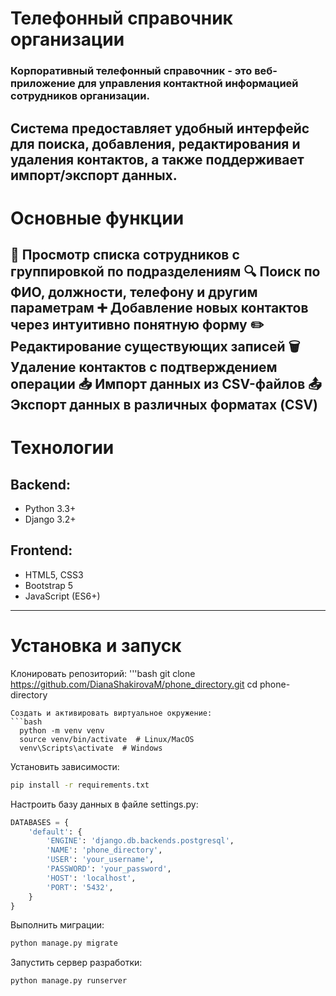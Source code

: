 # Телефонный справочник организации
### Корпоративный телефонный справочник - это веб-приложение для управления контактной информацией сотрудников организации. 
Система предоставляет удобный интерфейс для поиска, добавления, редактирования и удаления контактов, а также поддерживает импорт/экспорт данных.
---
# Основные функции
📌 Просмотр списка сотрудников с группировкой по подразделениям
🔍 Поиск по ФИО, должности, телефону и другим параметрам
➕ Добавление новых контактов через интуитивно понятную форму
✏️ Редактирование существующих записей
🗑️ Удаление контактов с подтверждением операции
📥 Импорт данных из CSV-файлов
📤 Экспорт данных в различных форматах (CSV)
---
# Технологии
## Backend:
- Python 3.3+
- Django 3.2+

## Frontend:
- HTML5, CSS3
- Bootstrap 5
- JavaScript (ES6+)
--- 
# Установка и запуск
Клонировать репозиторий:
'''bash
git clone https://github.com/DianaShakirovaM/phone_directory.git
cd phone-directory
```
Создать и активировать виртуальное окружение:
```bash
  python -m venv venv
  source venv/bin/activate  # Linux/MacOS
  venv\Scripts\activate  # Windows
```
Установить зависимости:
```bash
pip install -r requirements.txt
```
Настроить базу данных в файле settings.py:
```python
DATABASES = {
    'default': {
        'ENGINE': 'django.db.backends.postgresql',
        'NAME': 'phone_directory',
        'USER': 'your_username',
        'PASSWORD': 'your_password',
        'HOST': 'localhost',
        'PORT': '5432',
    }
}
```
Выполнить миграции:
```bash
python manage.py migrate
```
Запустить сервер разработки:
```bash
python manage.py runserver
```
